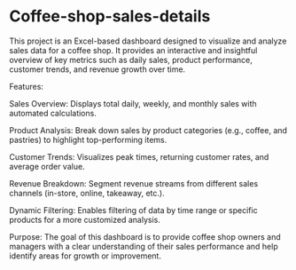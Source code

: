 # Coffee-shop-sales-details
This project is an Excel-based dashboard designed to visualize and analyze sales data for a coffee shop. It provides an interactive and insightful overview of key metrics such as daily sales, product performance, customer trends, and revenue growth over time.

Features:

Sales Overview: Displays total daily, weekly, and monthly sales with automated calculations.

Product Analysis: Break down sales by product categories (e.g., coffee, and pastries) to highlight top-performing items.

Customer Trends: Visualizes peak times, returning customer rates, and average order value.

Revenue Breakdown: Segment revenue streams from different sales channels (in-store, online, takeaway, etc.).

Dynamic Filtering: Enables filtering of data by time range or specific products for a more customized analysis.

Purpose:
The goal of this dashboard is to provide coffee shop owners and managers with a clear understanding of their sales performance and help identify areas for growth or improvement.
